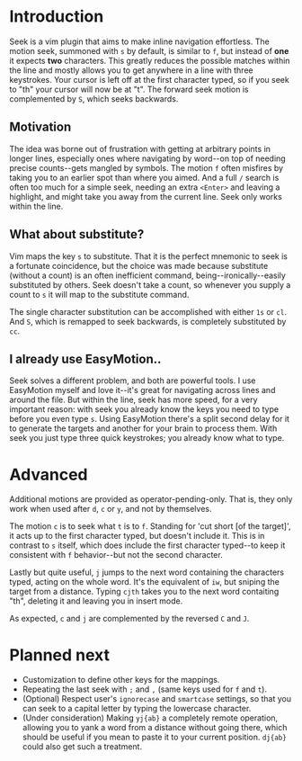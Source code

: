 # Introduction

Seek is a vim plugin that aims to make inline navigation effortless. The motion seek, summoned with `s` by default, is similar to `f`, but instead of **one** it expects **two** characters. This greatly reduces the possible matches within the line and mostly allows you to get anywhere in a line with three keystrokes. Your cursor is left off at the first character typed, so if you seek to "th" your cursor will now be at "t". The forward seek motion is complemented by `S`, which seeks backwards.

## Motivation

The idea was borne out of frustration with getting at arbitrary points in longer lines, especially ones where navigating by word--on top of needing precise counts--gets mangled by symbols. The motion `f` often misfires by taking you to an earlier spot than where you aimed. And a full `/` search is often too much for a simple seek, needing an extra `<Enter>` and leaving a highlight, and might take you away from the current line. Seek only works within the line.

## What about substitute?

Vim maps the key `s` to substitute. That it is the perfect mnemonic to seek is a fortunate coincidence, but the choice was made because substitute (without a count) is an often inefficient command, being--ironically--easily substituted by others. Seek doesn't take a count, so whenever you supply a count to `s` it will map to the substitute command. 

The single character substitution can be accomplished with either `1s` or `cl`. And `S`, which is remapped to seek backwards, is completely substituted by `cc`.

## I already use EasyMotion..

Seek solves a different problem, and both are powerful tools. I use EasyMotion myself and love it--it's great for navigating across lines and around the file. But within the line, seek has more speed, for a very important reason: with seek you already know the keys you need to type before you even type `s`. Using EasyMotion there's a split second delay for it to generate the targets and another for your brain to process them. With seek you just type three quick keystrokes; you already know what to type.

# Advanced

Additional motions are provided as operator-pending-only. That is, they only work when used after `d`, `c` or `y`, and not by themselves.

The motion `c` is to seek what `t` is to `f`. Standing for 'cut short \[of the target\]', it acts up to the first character typed, but doesn't include it. This is in contrast to `s` itself, which does include the first character typed--to keep it consistent with `f` behavior--but not the second character.

Lastly but quite useful, `j` jumps to the next word containing the characters typed, acting on the whole word. It's the equivalent of `iw`, but sniping the target from a distance. Typing `cjth` takes you to the next word contaiting "th", deleting it and leaving you in insert mode.

As expected, `c` and `j` are complemented by the reversed `C` and `J`.

# Planned next

* Customization to define other keys for the mappings.
* Repeating the last seek with `;` and `,` (same keys used for `f` and `t`).
* (Optional) Respect user's `ignorecase` and `smartcase` settings, so that you can seek to a capital letter by typing the lowercase character.
* (Under consideration) Making `yj{ab}` a completely remote operation, allowing you to yank a word from a distance without going there, which should be useful if you mean to paste it to your current position. `dj{ab}` could also get such a treatment.
